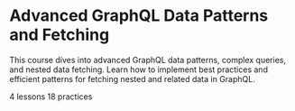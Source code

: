 # Advanced GraphQL Data Patterns and Fetching

This course dives into advanced GraphQL data patterns, complex queries, and nested data fetching. Learn how to implement best practices and efficient patterns for fetching nested and related data in GraphQL.

4 lessons
18 practices